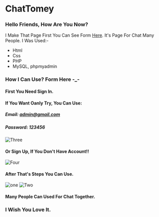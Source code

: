 # ChatTomey
### Hello Friends, How Are You Now?
I Make That Page First You Can See Form [Here](http://thomas-emad.ml/projects/Chat/).
It's Page For Chat Many People.
I Was Used:-
- Html
- Css
- PHP
- MySQL, phpmyadmin

### How I Can Use? Form Here -_-
#### First You Need Sign In.
#### If You Want Oanly Try, You Can Use:
##### Email: admin@gmail.com
##### Password: 123456
![Three](https://user-images.githubusercontent.com/54818496/216837345-ddeb1618-6420-4f2e-b177-6ece5dc2b5e3.PNG)
#### Or Sign Up, If You Don't Have Account!!
![Four](https://user-images.githubusercontent.com/54818496/216837389-0965de35-91ed-429a-9366-31fd2724a291.PNG)
#### After That's Steps You Can Use.
![one](https://user-images.githubusercontent.com/54818496/216837449-471b85df-db89-444e-b0e2-1add1b1322a5.PNG)
![Two](https://user-images.githubusercontent.com/54818496/216837455-86fd79ae-ecff-4988-b084-d23e4924a95b.PNG)
#### Many People Can Used For Chat Together.
### I Wish You Love It.
